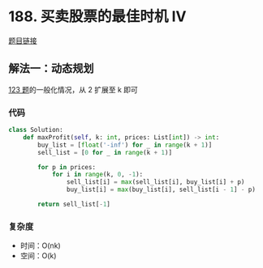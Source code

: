# 188. 买卖股票的最佳时机 IV

[题目链接](https://leetcode.cn/problems/best-time-to-buy-and-sell-stock-iv/description/)

## 解法一：动态规划

[123 题](solution/123.md)的一般化情况，从 2 扩展至 k 即可

### 代码

```py
class Solution:
    def maxProfit(self, k: int, prices: List[int]) -> int:
        buy_list = [float('-inf') for _ in range(k + 1)]
        sell_list = [0 for _ in range(k + 1)]

        for p in prices:
            for i in range(k, 0, -1):
                sell_list[i] = max(sell_list[i], buy_list[i] + p)
                buy_list[i] = max(buy_list[i], sell_list[i - 1] - p)

        return sell_list[-1]
```

### 复杂度

- 时间：O(nk)
- 空间：O(k)
